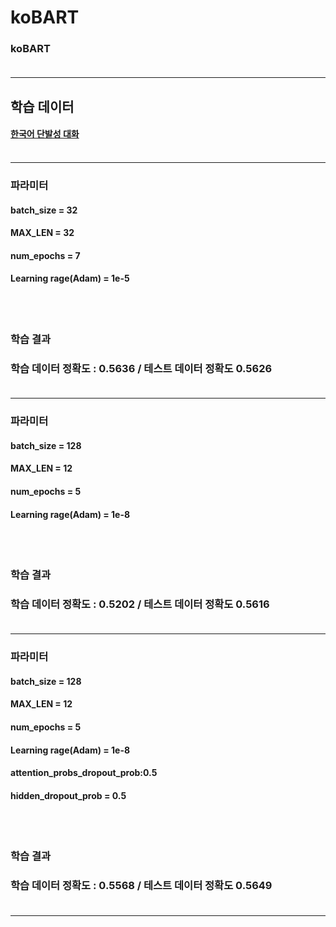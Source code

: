 


# koBART 
### koBART <br/><br/>

- - -
## 학습 데이터 
#### [한국어 단발성 대화](https://aihub.or.kr/opendata/keti-data/recognition-laguage/KETI-02-009)<br/><br/>

- - -
### 파라미터  
#### batch_size = 32
#### MAX_LEN = 32
#### num_epochs = 7
#### Learning rage(Adam) = 1e-5
<br/><br/>

### 학습 결과
### 학습 데이터 정확도 : 0.5636 / 테스트 데이터 정확도 0.5626<br/><br/>
- - -

### 파라미터  
#### batch_size = 128
#### MAX_LEN = 12
#### num_epochs = 5
#### Learning rage(Adam) = 1e-8
<br/><br/>

### 학습 결과
### 학습 데이터 정확도 : 0.5202 / 테스트 데이터 정확도 0.5616<br/><br/>
- - -

### 파라미터  
#### batch_size = 128
#### MAX_LEN = 12
#### num_epochs = 5
#### Learning rage(Adam) = 1e-8
#### attention_probs_dropout_prob:0.5
#### hidden_dropout_prob = 0.5
<br/><br/>

### 학습 결과
### 학습 데이터 정확도 : 0.5568 / 테스트 데이터 정확도 0.5649<br/><br/>
- - -
